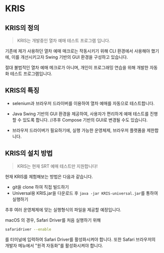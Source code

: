 # KRIS

## KRIS의 정의
> KRIS는 개발중인 열차 예매 테스트 프로그램 입니다.

기존에 제가 사용하던 열차 예매 매크로는 작동시키기 위해 CLI 환경에서 사용해야 했기에, 이를 개선시키고자 Swing 기반의 GUI 환경을 구성하고 있습니다.

절대 불법적인 열차 예매 메크로가 아니며, 개인이 프로그래밍 연습을 위해 개발한 자동화 테스트 프로그램입니다.

## KRIS의 특징
* selenium과 브라우저 드라이버를 이용하여 열차 예매를 자동으로 테스트합니다.

* Java Swing 기반의 GUI 환경을 제공하여, 사용자가 편리하게 예매 테스트를 진행할 수 있도록 합니다. //추후 Compose 기반의 GUI로 변경될 수도 있습니다.

* 브라우저 드라이버가 필요하기에, 실행 가능한 운영체제, 브라우저 플랫폼을 제한합니다.

## KRIS의 설치 방법
> KRIS는 현재 SRT 예매 테스트만 지원합니다!

현재 KRIS를 체험해보는 방법은 다음과 같습니다.

* git을 clone 하여 직접 빌드하기
* Universal용 KRIS.jar을 다운로드 후 ```java -jar KRIS-universal.jar```를 통하여 실행하기

추후 여러 운영체제에 맞는 실행형식의 파일을 제공할 예정입니다.

macOS 의 경우, Safari Driver를 처음 실행하기 위해 
```zsh
safaridriver --enable
```
를 터미널에 입력하여 Safari Driver를 활성화시켜야 합니다. 또한 Safari 브라우저의 개발자 메뉴에서 "원격 자동화"를 활성화시켜야 합니다.
